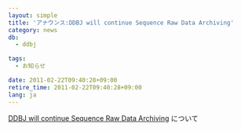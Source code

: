```yaml
---
layout: simple
title: 'アナウンス:DDBJ will continue Sequence Raw Data Archiving'
category: news
db:
  - ddbj

tags:
  - お知らせ

date: 2011-02-22T09:40:28+09:00
retire_time: 2011-02-22T09:40:28+09:00
lang: ja
---
```


<a href="/whatsnew/2011/DRA20110222.html">DDBJ will continue Sequence Raw Data Archiving</a> について
